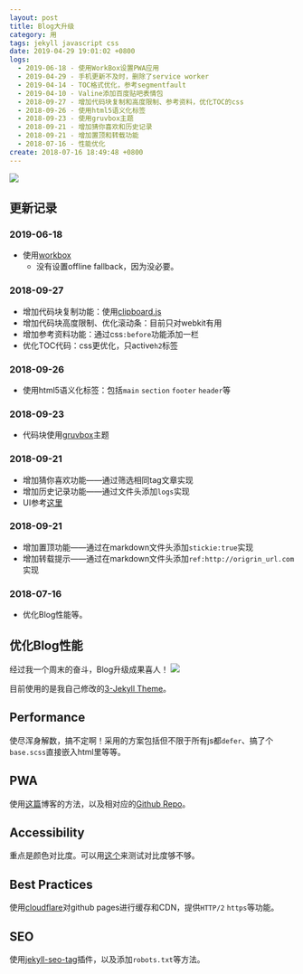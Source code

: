 ```yaml
---
layout: post
title: Blog大升级
category: 用
tags: jekyll javascript css
date: 2019-04-29 19:01:02 +0800
logs:
  - 2019-06-18 - 使用WorkBox设置PWA应用
  - 2019-04-29 - 手机更新不及时，删除了service worker
  - 2019-04-14 - TOC格式优化，参考segmentfault
  - 2019-04-10 - Valine添加百度贴吧表情包
  - 2018-09-27 - 增加代码块复制和高度限制、参考资料，优化TOC的css
  - 2018-09-26 - 使用html5语义化标签
  - 2018-09-23 - 使用gruvbox主题
  - 2018-09-21 - 增加猜你喜欢和历史记录
  - 2018-09-21 - 增加置顶和转载功能
  - 2018-07-16 - 性能优化
create: 2018-07-16 18:49:48 +0800
---
```


![](https://i.loli.net/2019/06/18/5d08821db1c3255508.jpg)

## 更新记录

### 2019-06-18
- 使用[workbox](https://developers.google.com/web/tools/workbox/)
  - 没有设置offline fallback，因为没必要。

### 2018-09-27
- 增加代码块复制功能：使用[clipboard.js](https://clipboardjs.com/)
- 增加代码块高度限制、优化滚动条：目前只对webkit有用
- 增加参考资料功能：通过css`:before`功能添加一栏
- 优化TOC代码：css更优化，只active`h2`标签

### 2018-09-26
- 使用html5语义化标签：包括`main` `section` `footer` `header`等

### 2018-09-23
- 代码块使用[gruvbox](https://github.com/daveyarwood/gruvbox-pygments)主题

### 2018-09-21
- 增加猜你喜欢功能——通过筛选相同tag文章实现
- 增加历史记录功能——通过文件头添加`logs`实现
- UI参考[这里](https://blog.fooleap.org/jekyll-related-posts.html)

### 2018-09-21
- 增加置顶功能——通过在markdown文件头添加`stickie:true`实现
- 增加转载提示——通过在markdown文件头添加`ref:http://origrin_url.com`实现

### 2018-07-16
- 优化Blog性能等。

## 优化Blog性能
经过我一个周末的奋斗，Blog升级成果喜人！
![](https://i.loli.net/2018/07/16/5b4c893d53fff.png)

目前使用的是我自己修改的[3-Jekyll Theme](https://github.com/zYeoman/3-Jekyll)。

## Performance
使尽浑身解数，搞不定啊！采用的方案包括但不限于所有js都`defer`、搞了个`base.scss`直接嵌入html里等等。

## PWA
使用[这篇](https://juejin.im/post/5adb48b3f265da0ba76f502a)博客的方法，以及相对应的[Github Repo](https://github.com/Yuliang-Lee/Yuliang-Lee.github.io)。

## Accessibility
重点是颜色对比度。可以用[这个](https://dequeuniversity.com/rules/axe/2.2/color-contrast)来测试对比度够不够。

## Best Practices
使用[cloudflare](https://cloudflare.com)对github pages进行缓存和CDN，提供`HTTP/2` `https`等功能。

## SEO
使用[jekyll-seo-tag](https://github.com/jekyll/jekyll-seo-tag)插件，以及添加`robots.txt`等方法。
